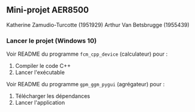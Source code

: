 ## Mini-projet AER8500

Katherine Zamudio-Turcotte (1951929)
Arthur Van Betsbrugge (1955439)

### Lancer le projet (Windows 10)

Voir README du programme `fcm_cpp_device` (calculateur) pour :
1. Compiler le code C++
2. Lancer l'exécutable

Voir README du programme `gpm_ggm_pygui` (agrégateur) pour :
1. Télécharger les dépendances
2. Lancer l'application